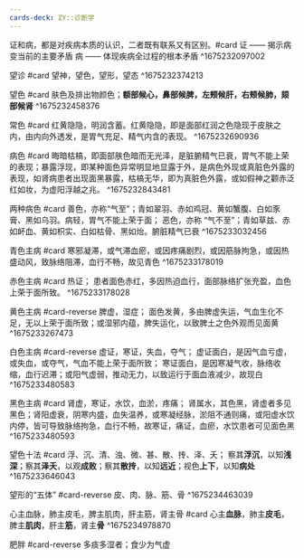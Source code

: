 ```yaml
---
cards-deck: ZY::诊断学
---
```


证和病，都是对疾病本质的认识，二者既有联系又有区别。#card
证 —— 揭示病变当前的主要矛盾
病 —— 体现疾病全过程的根本矛盾
^1675232097002

望诊 #card 
望神，望色，望形，望态
^1675232374213

望色 #card 
肤色及排出物颜色；**额部候心，鼻部候脾，左颊候肝，右颊候肺，颏部候肾**
^1675232458376

常色 #card 
红黄隐隐，明润含蓄。红黄隐隐，即是面部红润之色隐现于皮肤之内，由内向外透发，是胃气充足、精气内含的表现。
^1675232690936

病色 #card 
晦暗枯槁，即面部肤色暗而无光泽，是脏腑精气已衰，胃气不能上荣的表现；暴露浮现，即某种面色异常明显地显露于外，是病色外现或真脏色外露的表现，如肾病患者出现面黑暴露，枯槁无华，即为真脏色外露，或如假神之颧赤泛红如妆，为虚阳浮越之兆。
^1675232843481

两种病色 #card 
善色，亦称“气至”；青如翠羽、赤如鸡冠、黄如蟹腹、白如豕膏、黑如乌羽。病轻，胃气不能上荣于面；
恶色，亦称 “气不至”；青如草兹、赤如衃血、黄如枳实、白如枯骨、黑如炲。腑脏精气已衰
^1675233032456

青色主病 #card 
寒邪凝滞，或气滞血瘀，或因疼痛剧烈，或因筋脉拘急，或因热盛动风，致脉络阻滞，血行不畅，故见青色 
^1675233178019


赤色主病 #card 
热证；
患者面色赤红，多因热迫血行，面部脉络扩张充盈，血色上荣于面所致。
^1675233178028

黄色主病 #card-reverse
脾虚，湿症；
面色发黄，多由脾虚失运，气血生化不足，无以上荣于面所致；或湿邪内蕴，脾失运化，以致脾土之色外观而见面黄
^1675233267473

白色主病 #card-reverse 
虚证，寒证，失血，夺气；
虚证面白，是因气血亏虚，或失血，或夺气，气血不能上荣于面所致；
寒证面白，是因寒凝气收，脉络收缩，血行迟滞；或阳气虚弱，推动无力，以致运行于面血液减少，故现白
^1675233480583

黑色主病 #card 
肾虚，寒证，水饮，血淤，疼痛；
肾属水，其色黑，肾虚者多见黑色；肾阳虚衰，阴寒内盛，血失温养，或寒凝经脉，淤阻不通则痛，或阳虚水饮内停，皆可导致脉络拘急，血行不畅，故寒证，痛证，血瘀，水饮患者可见面色黑
^1675233480593

望色十法 #card 
浮、沉、清、浊、微、甚、散、抟、泽、夭；
察其**浮沉**，以知**浅深**；察其**泽夭**，以观**成败**；察其**散抟**，以知**远近**；视色**上下**，以知**病处**
^1675233646043


望形的“五体” #card-reverse 
皮、肉、脉、筋、骨
^1675234463039


心主血脉，肺主皮毛，脾主肌肉，肝主筋，肾主骨 #card 
心主**血脉**，肺主**皮毛**，脾主**肌肉**，肝主**筋**，肾主**骨**
^1675234978870

肥胖 #card-reverse 
多痰多湿者；食少为气虚 









